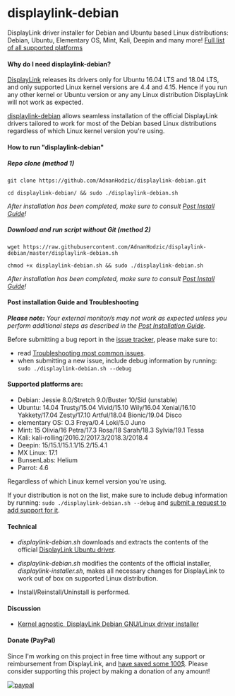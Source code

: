 # displaylink-debian

DisplayLink driver installer for Debian and Ubuntu based Linux distributions: Debian, Ubuntu, Elementary OS, Mint, Kali, Deepin and many more! [Full list of all supported platforms](https://github.com/AdnanHodzic/displaylink-debian#supported-platforms-are)

#### Why do I need displaylink-debian?

[DisplayLink][] releases its drivers only for Ubuntu 16.04 LTS and 18.04 LTS,
and only supported Linux kernel versions are 4.4 and 4.15. Hence if you run any other kernel or Ubuntu version or any any Linux distribution DisplayLink will not work as expected. 

[displaylink-debian][] allows seamless installation of the official
DisplayLink drivers tailored to work for most of the Debian based Linux distributions regardless of which Linux kernel version you're using.

#### How to run "displaylink-debian"

##### Repo clone (method 1)

`git clone https://github.com/AdnanHodzic/displaylink-debian.git`

`cd displaylink-debian/ && sudo ./displaylink-debian.sh`

*After installation has been completed, make sure to consult [Post Install Guide][PostInstall]!*

##### Download and run script without Git (method 2)

`wget https://raw.githubusercontent.com/AdnanHodzic/displaylink-debian/master/displaylink-debian.sh`

`chmod +x displaylink-debian.sh && sudo ./displaylink-debian.sh`

*After installation has been completed, make sure to consult [Post Install Guide][PostInstall]!*

#### Post installation Guide and Troubleshooting

***Please note:** Your external monitor/s may not work as expected unless you perform additional steps as described in the [Post Installation Guide][PostInstall].*

Before submitting a bug report in the [issue tracker](https://github.com/AdnanHodzic/displaylink-debian/issues/new), please make sure to:
* read [Troubleshooting most common issues][TroubleShooting].
* when submitting a new issue, include debug information by running: `sudo ./displaylink-debian.sh --debug`

#### Supported platforms are:

  * Debian: Jessie 8.0/Stretch 9.0/Buster 10/Sid (unstable)
  * Ubuntu: 14.04 Trusty/15.04 Vivid/15.10 Wily/16.04 Xenial/16.10 Yakkety/17.04 Zesty/17.10 Artful/18.04 Bionic/19.04 Disco
  * elementary OS: O.3 Freya/0.4 Loki/5.0 Juno
  * Mint: 15 Olivia/16 Petra/17.3 Rosa/18 Sarah/18.3 Sylvia/19.1 Tessa
  * Kali: kali-rolling/2016.2/2017.3/2018.3/2018.4
  * Deepin: 15/15.1/15.1.1/15.2/15.4.1
  * MX Linux: 17.1
  * BunsenLabs: Helium
  * Parrot: 4.6

  Regardless of which Linux kernel version you're using.
  
  If your distribution is not on the list, make sure to include debug information by running: `sudo ./displaylink-debian.sh --debug` and [submit a request to add support for it](https://github.com/AdnanHodzic/displaylink-debian/issues/new).

#### Technical

* _displaylink-debian.sh_ downloads and extracts the contents of the
  official [DisplayLink Ubuntu driver][upstream].

* _displaylink-debian.sh_ modifies the contents of the official installer,
  _displaylink-installer.sh_, makes all necessary changes for DisplayLink to work out of box on supported Linux distribution.

*  Install/Reinstall/Uninstall is performed.


#### Discussion

* [Kernel agnostic, DisplayLink Debian GNU/Linux driver installer][blog]


[DisplayLink]:        http://www.displaylink.com/
[upstream]:           http://www.displaylink.com/downloads/ubuntu.php
[blog]:               http://foolcontrol.org/?p=1777
[displaylink-debian]: https://github.com/AdnanHodzic/displaylink-debian
[PostInstall]:        https://github.com/AdnanHodzic/displaylink-debian/blob/master/post-install-guide.md
[TroubleShooting]:    https://github.com/AdnanHodzic/displaylink-debian/blob/master/post-install-guide.md#troubleshooting-most-common-issues

#### Donate (PayPal)

Since I'm working on this project in free time without any support or reimbursement from DisplayLink, and [have saved some 100$](https://github.com/AdnanHodzic/displaylink-debian/issues/172#issuecomment-441384936). Please consider supporting this project by making a donation of any amount!

[![paypal](https://www.paypalobjects.com/en_US/NL/i/btn/btn_donateCC_LG.gif)](https://www.paypal.com/donate/?token=UUpxvrOpzaCGpe26XDVbp5cAwx0Ogo2Ua6dUe_G9VKbOR3o60IzQxUwKSwTZnNrbaOYZR0&country.x=NL&locale.x=en_US&Z3JncnB0=)
